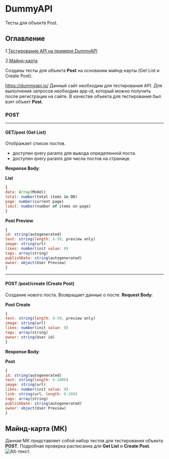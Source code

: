 # DummyAPI

Тесты для объектв Post.

## Оглавление
1.[Тестирование API на примере DummyAPI](#Созданы-тесты-для-объекта-**Post**-на-основании-майнд-карты-(Get-List-и-Create-Post))

2.[Майнд-карта](#Майнд-карта)


Созданы тесты для объекта **Post** на основании майнд-карты (Get List и Create Post).

https://dummyapi.io/ Данный сайт необходим для тестирования API. Для выполнения запросов необходим app-id, который можно получить после регистрации на сайте. В качестве объекта для тестирования был взят объект **Post**.

### POST

___
#### GET/post (Get List)
Отображает список постов.
- доступен qvery params для вывода определенной поста.
- доступен qvery params для числа постов на странице.

**Response Body**:

**List**
```javascript
{
data: Array(Model)
total: number(total items in DB)
page: number(current page)
limit: number(number of items on page)
}
```
**Post Preview**
```javascript
{
id: string(autogenerated)
text: string(length: 6-50, preview only)
image: string(url)
likes: number(init value: 0)
tags: array(string)
publishDate: string(autogenerated)
owner: object(User Preview)
}
```
___
#### POST /post/create (Create Post)
Создание нового поста. Возвращает данные о посте.
**Request Body**:

**Post Create**
```javascript
{
text: string(length: 6-50, preview only)
image: string(url)
likes: number(init value: 0)
tags: array(string)
owner: string(User id)
}
```
**Response Body**:

**Post**
```javascript
{
id: string(autogenerated)
text: string(length: 6-1000)
image: string(url)
likes: number(init value: 0)
link: string(url, length: 6-200)
tags: array(string)
publishDate: string(autogenerated)
owner: object(User Preview)
}
```
## Майнд-карта (МК)
Данная МК представляет собой набор тестов для тестирования объекта **POST**. Подробная проверка расписанна для **Get List** и **Create Post**.
![Alt-текст](https://github.com/VerdenIvan/DummyAPI/blob/main/DummyAPI.xmind).


















